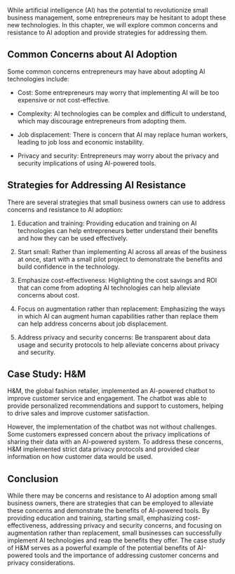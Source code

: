 
While artificial intelligence (AI) has the potential to revolutionize small business management, some entrepreneurs may be hesitant to adopt these new technologies. In this chapter, we will explore common concerns and resistance to AI adoption and provide strategies for addressing them.

Common Concerns about AI Adoption
---------------------------------

Some common concerns entrepreneurs may have about adopting AI technologies include:

* Cost: Some entrepreneurs may worry that implementing AI will be too expensive or not cost-effective.

* Complexity: AI technologies can be complex and difficult to understand, which may discourage entrepreneurs from adopting them.

* Job displacement: There is concern that AI may replace human workers, leading to job loss and economic instability.

* Privacy and security: Entrepreneurs may worry about the privacy and security implications of using AI-powered tools.

Strategies for Addressing AI Resistance
---------------------------------------

There are several strategies that small business owners can use to address concerns and resistance to AI adoption:

1. Education and training: Providing education and training on AI technologies can help entrepreneurs better understand their benefits and how they can be used effectively.

2. Start small: Rather than implementing AI across all areas of the business at once, start with a small pilot project to demonstrate the benefits and build confidence in the technology.

3. Emphasize cost-effectiveness: Highlighting the cost savings and ROI that can come from adopting AI technologies can help alleviate concerns about cost.

4. Focus on augmentation rather than replacement: Emphasizing the ways in which AI can augment human capabilities rather than replace them can help address concerns about job displacement.

5. Address privacy and security concerns: Be transparent about data usage and security protocols to help alleviate concerns about privacy and security.

Case Study: H\&M
----------------

H\&M, the global fashion retailer, implemented an AI-powered chatbot to improve customer service and engagement. The chatbot was able to provide personalized recommendations and support to customers, helping to drive sales and improve customer satisfaction.

However, the implementation of the chatbot was not without challenges. Some customers expressed concern about the privacy implications of sharing their data with an AI-powered system. To address these concerns, H\&M implemented strict data privacy protocols and provided clear information on how customer data would be used.

Conclusion
----------

While there may be concerns and resistance to AI adoption among small business owners, there are strategies that can be employed to alleviate these concerns and demonstrate the benefits of AI-powered tools. By providing education and training, starting small, emphasizing cost-effectiveness, addressing privacy and security concerns, and focusing on augmentation rather than replacement, small businesses can successfully implement AI technologies and reap the benefits they offer. The case study of H\&M serves as a powerful example of the potential benefits of AI-powered tools and the importance of addressing customer concerns and privacy considerations.
